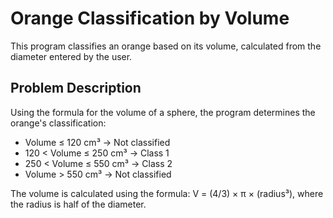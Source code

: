 # Orange Classification by Volume

This program classifies an orange based on its volume, calculated from the diameter entered by the user.

## Problem Description

Using the formula for the volume of a sphere, the program determines the orange's classification:

* Volume ≤ 120 cm³ → Not classified
* 120 < Volume ≤ 250 cm³ → Class 1
* 250 < Volume ≤ 550 cm³ → Class 2
* Volume > 550 cm³ → Not classified

The volume is calculated using the formula:
V = (4/3) × π × (radius³), where the radius is half of the diameter.

